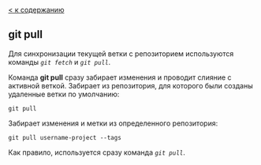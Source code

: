 [ < к содержанию](./readme.md)

## git pull

Для синхронизации текущей ветки с репозиторием используются команды *`git fetch`* и *`git pull`*.

Команда **git pull** сразу забирает изменения и проводит слияние с активной веткой. Забирает из репозитория, для которого были созданы удаленные ветки по умолчанию:

```bash=
git pull
```

Забирает изменения и метки из определенного репозитория:

```bash=
git pull username-project --tags
```

Как правило, используется сразу команда *`git pull`*.